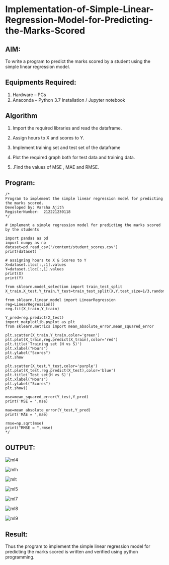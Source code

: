 # Implementation-of-Simple-Linear-Regression-Model-for-Predicting-the-Marks-Scored

## AIM:
To write a program to predict the marks scored by a student using the simple linear regression model.

## Equipments Required:
1. Hardware – PCs
2. Anaconda – Python 3.7 Installation / Jupyter notebook

## Algorithm
1. Import the required libraries and read the dataframe.

2. Assign hours to X and scores to Y.
3. Implement training set and test set of the dataframe
4. Plot the required graph both for test data and training data.
5. .Find the values of MSE , MAE and RMSE.

## Program:
```
/*
Program to implement the simple linear regression model for predicting the marks scored.
Developed by: Varsha Ajith 
RegisterNumber:  212221230118
*/

# implement a simple regression model for predicting the marks scored by the students

import pandas as pd
import numpy as np
dataset=pd.read_csv('/content/student_scores.csv')
print(dataset)

# assigning hours to X & Scores to Y
X=dataset.iloc[:,:1].values
Y=dataset.iloc[:,1].values
print(X)
print(Y)

from sklearn.model_selection import train_test_split
X_train,X_test,Y_train,Y_test=train_test_split(X,Y,test_size=1/3,random_state=0)

from sklearn.linear_model import LinearRegression
reg=LinearRegression()
reg.fit(X_train,Y_train)

Y_pred=reg.predict(X_test)
import matplotlib.pyplot as plt
from sklearn.metrics import mean_absolute_error,mean_squared_error

plt.scatter(X_train,Y_train,color='green')
plt.plot(X_train,reg.predict(X_train),color='red')
plt.title('Training set (H vs S)')
plt.xlabel("Hours")
plt.ylabel("Scores")
plt.show

plt.scatter(X_test,Y_test,color='purple')
plt.plot(X_test,reg.predict(X_test),color='blue')
plt.title('Test set(H vs S)')
plt.xlabel("Hours")
plt.ylabel("Scores")
plt.show()

mse=mean_squared_error(Y_test,Y_pred)
print('MSE = ',mse)

mae=mean_absolute_error(Y_test,Y_pred)
print('MAE = ',mae)

rmse=np.sqrt(mse)
print("RMSE = ",rmse)
*/
```
## OUTPUT:

![ml4](https://user-images.githubusercontent.com/94222288/200177597-e6ff825e-710a-40ec-842d-50233234b4d3.png)

![mlh](https://user-images.githubusercontent.com/94222288/203804680-9b787e90-79ac-4ddf-a9d8-ec03b8b88ad2.png)

![mlt](https://user-images.githubusercontent.com/94222288/203804727-227f8f8c-d13f-4904-9a3e-df48a2f8e84f.png)


![ml5](https://user-images.githubusercontent.com/94222288/200177609-a5c4987a-11fa-4426-92a8-aced68c0eb61.png)

![ml7](https://user-images.githubusercontent.com/94222288/200177616-98277779-5896-480e-b9ca-702efb43b4de.png)


![ml8](https://user-images.githubusercontent.com/94222288/200177622-f15e4f5e-0163-47f1-80b2-936d0fd1d347.png)

![ml9](https://user-images.githubusercontent.com/94222288/200177626-8323e106-b6de-4688-8186-47e015923feb.png)


## Result:
Thus the program to implement the simple linear regression model for predicting the marks scored is written and verified using python programming.
